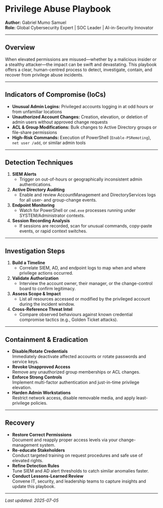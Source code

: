 # Privilege Abuse Playbook

**Author:** Gabriel Mumo Samuel  
**Role:** Global Cybersecurity Expert | SOC Leader | AI-in-Security Innovator  

---

## Overview  
When elevated permissions are misused—whether by a malicious insider or a stealthy attacker—the impact can be swift and devastating. This playbook offers a clear, human-centred process to detect, investigate, contain, and recover from privilege abuse incidents.

---

## Indicators of Compromise (IoCs)  
- **Unusual Admin Logins:** Privileged accounts logging in at odd hours or from unfamiliar locations  
- **Unauthorized Account Changes:** Creation, elevation, or deletion of admin users without approved change requests  
- **ACL & Group Modifications:** Bulk changes to Active Directory groups or file-share permissions  
- **High-Risk Commands:** Execution of PowerShell (`Enable-PSRemoting`), `net user /add`, or similar admin tools

---

## Detection Techniques  
1. **SIEM Alerts**  
   - Trigger on out-of-hours or geographically inconsistent admin authentications.  
2. **Active Directory Auditing**  
   - Enable and review AccountManagement and DirectoryServices logs for all user- and group-change events.  
3. **Endpoint Monitoring**  
   - Watch for PowerShell or `cmd.exe` processes running under SYSTEM/Administrator contexts.  
4. **Session Recording Analysis**  
   - If sessions are recorded, scan for unusual commands, copy-paste events, or rapid context switches.

---

## Investigation Steps  
1. **Build a Timeline**  
   - Correlate SIEM, AD, and endpoint logs to map when and where privilege actions occurred.  
2. **Validate Authorization**  
   - Interview the account owner, their manager, or the change-control board to confirm legitimacy.  
3. **Assess Scope & Impact**  
   - List all resources accessed or modified by the privileged account during the incident window.  
4. **Cross-Reference Threat Intel**  
   - Compare observed behaviours against known credential compromise tactics (e.g., Golden Ticket attacks).

---

## Containment & Eradication  
- **Disable/Rotate Credentials**  
  Immediately deactivate affected accounts or rotate passwords and service keys.  
- **Revoke Unapproved Access**  
  Remove any unauthorized group memberships or ACL changes.  
- **Enforce Strong Controls**  
  Implement multi-factor authentication and just-in-time privilege elevation.  
- **Harden Admin Workstations**  
  Restrict network access, disable removable media, and apply least-privilege policies.

---

## Recovery  
- **Restore Correct Permissions**  
  Document and reapply proper access levels via your change-management system.  
- **Re-educate Stakeholders**  
  Conduct targeted training on request procedures and safe use of elevated rights.  
- **Refine Detection Rules**  
  Tune SIEM and AD alert thresholds to catch similar anomalies faster.  
- **Conduct Lessons-Learned Review**  
  Convene IT, security, and leadership teams to capture insights and update this playbook.

---

*Last updated: 2025-07-05*  

